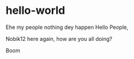 # hello-world

Ehe my people nothing dey happen
Hello People,

Nobik12 here again, how are you all doing?

Boom
